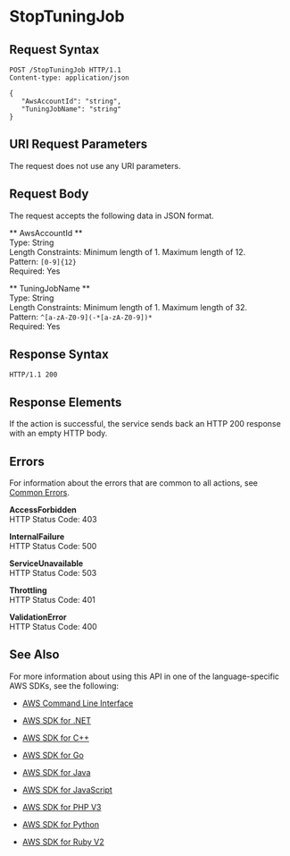# StopTuningJob<a name="API_hpo_StopTuningJob"></a>

## Request Syntax<a name="API_hpo_StopTuningJob_RequestSyntax"></a>

```
POST /StopTuningJob HTTP/1.1
Content-type: application/json

{
   "AwsAccountId": "string",
   "TuningJobName": "string"
}
```

## URI Request Parameters<a name="API_hpo_StopTuningJob_RequestParameters"></a>

The request does not use any URI parameters\.

## Request Body<a name="API_hpo_StopTuningJob_RequestBody"></a>

The request accepts the following data in JSON format\.

 ** AwsAccountId **   
Type: String  
Length Constraints: Minimum length of 1\. Maximum length of 12\.  
Pattern: `[0-9]{12}`   
Required: Yes

 ** TuningJobName **   
Type: String  
Length Constraints: Minimum length of 1\. Maximum length of 32\.  
Pattern: `^[a-zA-Z0-9](-*[a-zA-Z0-9])*`   
Required: Yes

## Response Syntax<a name="API_hpo_StopTuningJob_ResponseSyntax"></a>

```
HTTP/1.1 200
```

## Response Elements<a name="API_hpo_StopTuningJob_ResponseElements"></a>

If the action is successful, the service sends back an HTTP 200 response with an empty HTTP body\.

## Errors<a name="API_hpo_StopTuningJob_Errors"></a>

For information about the errors that are common to all actions, see [Common Errors](CommonErrors.md)\.

 **AccessForbidden**   
HTTP Status Code: 403

 **InternalFailure**   
HTTP Status Code: 500

 **ServiceUnavailable**   
HTTP Status Code: 503

 **Throttling**   
HTTP Status Code: 401

 **ValidationError**   
HTTP Status Code: 400

## See Also<a name="API_hpo_StopTuningJob_SeeAlso"></a>

For more information about using this API in one of the language\-specific AWS SDKs, see the following:

+  [AWS Command Line Interface](http://docs.aws.amazon.com/goto/aws-cli/sagemakerhpo-2017-11-08/StopTuningJob) 

+  [AWS SDK for \.NET](http://docs.aws.amazon.com/goto/DotNetSDKV3/sagemakerhpo-2017-11-08/StopTuningJob) 

+  [AWS SDK for C\+\+](http://docs.aws.amazon.com/goto/SdkForCpp/sagemakerhpo-2017-11-08/StopTuningJob) 

+  [AWS SDK for Go](http://docs.aws.amazon.com/goto/SdkForGoV1/sagemakerhpo-2017-11-08/StopTuningJob) 

+  [AWS SDK for Java](http://docs.aws.amazon.com/goto/SdkForJava/sagemakerhpo-2017-11-08/StopTuningJob) 

+  [AWS SDK for JavaScript](http://docs.aws.amazon.com/goto/AWSJavaScriptSDK/sagemakerhpo-2017-11-08/StopTuningJob) 

+  [AWS SDK for PHP V3](http://docs.aws.amazon.com/goto/SdkForPHPV3/sagemakerhpo-2017-11-08/StopTuningJob) 

+  [AWS SDK for Python](http://docs.aws.amazon.com/goto/boto3/sagemakerhpo-2017-11-08/StopTuningJob) 

+  [AWS SDK for Ruby V2](http://docs.aws.amazon.com/goto/SdkForRubyV2/sagemakerhpo-2017-11-08/StopTuningJob) 